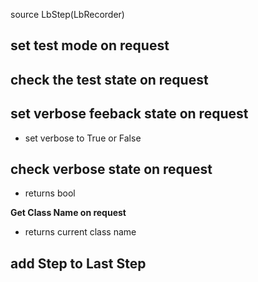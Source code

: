 
source LbStep(LbRecorder)


##

## set test mode on request

## check the test state on request

## set verbose feeback state on request

* set verbose to True or False

## check verbose state on request

* returns bool

__Get Class Name on request__

* returns current class name

## add Step to Last Step

